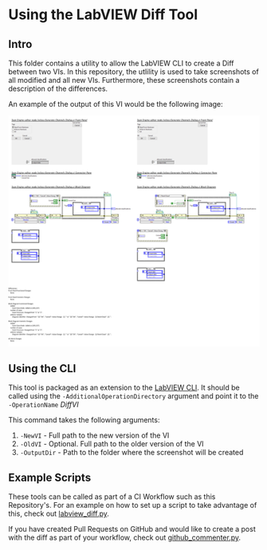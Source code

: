 # Using the LabVIEW Diff Tool

## Intro

This folder contains a utility to allow the LabVIEW CLI to create a Diff between two VIs. In this repository, the utlility is used to take screenshots of all modified and all new VIs. Furthermore, these screenshots contain a description of the differences.

An example of the output of this VI would be the following image:

![ Diff in the DCAF Scan Engine module](https://raw.githubusercontent.com/DCAF-Builder/diff-pics/main/LabVIEW-DCAF/Scan-Engine-Module/PR-53/2018-07-12/10%3A27%3A41/Scan%20Engine%20editor%20node.lvclass--Generate%20Channels%20Dialog.vi.png)

## Using the CLI

This tool is packaged as an extension to the [LabVIEW CLI](http://www.ni.com/download/labview-command-line-interface-18.0/7545/en/). It should be called using the `-AdditionalOperationDirectory` argument and point it to the  `-OperationName` *DiffVI*

This command takes the following arguments:

1. `-NewVI` - Full path to the new version of the VI
2. `-OldVI` - Optional. Full path to the older version of the VI
3. `-OutputDir` - Path to the folder where the screenshot will be created

## Example Scripts

These tools can be called as part of a CI Workflow such as this Repository's. For an example on how to set up a script to take advantage of this, check out [labview_diff.py](https://github.com/ni/niveristand-custom-device-build-tools/blob/main/resources/labview_diff.py).

If you have created Pull Requests on GitHub and would like to create a post with the diff as part of your workflow, check out [github_commenter.py](https://github.com/ni/niveristand-custom-device-build-tools/blob/main/resources/github_commenter.py).
